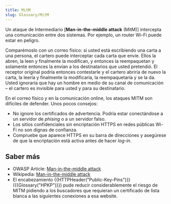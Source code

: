 ```yaml
---
title: MitM
slug: Glossary/MitM
---
```


Un ataque de Intermediario \[**Man-in-the-middle attack** (MitM)] intercepta una comunicación entre dos sistemas. Por ejemplo, un router Wi-Fi puede estar en peligro.

Comparémoslo con un correo físico: si usted está escribiendo una carta a una persona, el cartero puede interceptar cada carta que envíe. Ellos la abren, la leen y finalmente la modifican, y entonces la reempaquetan y solamente entonces la envían a los destinatarios que usted pretendió. El receptor original podría entonces contestarle y el cartero abriría de nuevo la carta, la leería y finalmente la modificaria, la reempaquetaría y se la da. Usted ignoraría que hay un hombre en medio de su canal de comunicación – el cartero es invisible para usted y para su destinatario.

En el correo físico y en la comunicación online, los ataques MITM son difíciles de defender. Unos pocos consejos:

- No ignore los certificados de advertencia. Podría estar conectándose a un servidor de _phising_ o a un servidor falso.
- Los sitios confidenciales sin encriptación HTTPS en redes públicas Wi-Fi no son dignas de confianza.
- Compruebe que aparece HTTPS en su barra de direcciones y asegúrese de que la encriptación está activa antes de hacer _log-in_.

## Saber más

- OWASP Article: [Man-in-the-middle attack](https://www.owasp.org/index.php/Man-in-the-middle_attack)
- Wikipedia: [Man-in-the-middle attack](https://en.wikipedia.org/wiki/Man-in-the-middle_attack)
- El encabezamiento {{HTTPHeader("Public-Key-Pins")}} ({{Glossary("HPKP")}}) pude reducir considerablemente el riesgo de MITM pidiendo a los buscadores que requieran un certificado de lista blanca a las siguientes conexiones a esa website.
